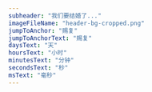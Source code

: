 ```yaml
---
subheader: "我们要结婚了..."
imageFileName: "header-bg-cropped.png"
jumpToAnchor: "赐复"
jumpToAnchorText: "赐复"
daysText: "天"
hoursText: "小时"
minutesText: "分钟"
secondsText: "秒"
msText: "毫秒"
---
```

